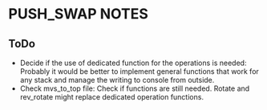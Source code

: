 # PUSH_SWAP NOTES

## ToDo
- Decide if the use of dedicated function for the operations is needed:
    Probably it would be better to implement general functions that work
    for any stack and manage the writing to console from outside.
- Check mvs_to_top file:
    Check if functions are still needed. Rotate and rev_rotate might replace
    dedicated operation functions.
